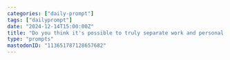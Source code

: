 ```yaml
---
categories: ["daily-prompt"]
tags: ["dailyprompt"]
date: "2024-12-14T15:00:00Z"
title: "Do you think it's possible to truly separate work and personal life?"
type: "prompts"
mastodonID: "113651787128657682"
---
```

